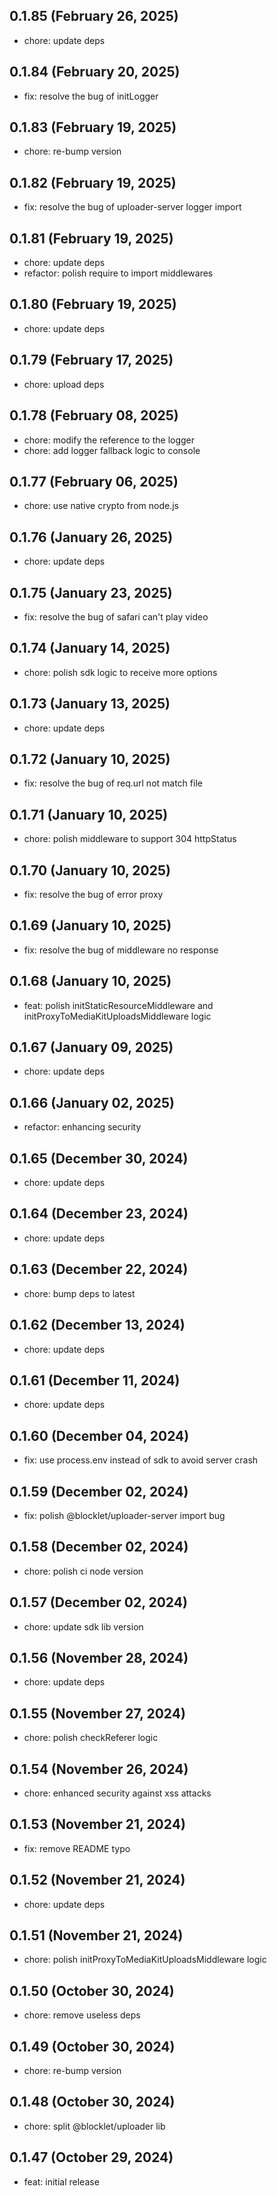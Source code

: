 ## 0.1.85 (February 26, 2025)

- chore: update deps

## 0.1.84 (February 20, 2025)

- fix: resolve the bug of initLogger

## 0.1.83 (February 19, 2025)

- chore: re-bump version

## 0.1.82 (February 19, 2025)

- fix: resolve the bug of uploader-server logger import

## 0.1.81 (February 19, 2025)

- chore: update deps
- refactor: polish require to import middlewares

## 0.1.80 (February 19, 2025)

- chore: update deps

## 0.1.79 (February 17, 2025)

- chore: upload deps

## 0.1.78 (February 08, 2025)

- chore: modify the reference to the logger
- chore: add logger fallback logic to console

## 0.1.77 (February 06, 2025)

- chore: use native crypto from node.js

## 0.1.76 (January 26, 2025)

- chore: update deps

## 0.1.75 (January 23, 2025)

- fix: resolve the bug of safari can't play video

## 0.1.74 (January 14, 2025)

- chore: polish sdk logic to receive more options

## 0.1.73 (January 13, 2025)

- chore: update deps

## 0.1.72 (January 10, 2025)

- fix: resolve the bug of req.url not match file

## 0.1.71 (January 10, 2025)

- chore: polish middleware to support 304 httpStatus

## 0.1.70 (January 10, 2025)

- fix: resolve the bug of error proxy

## 0.1.69 (January 10, 2025)

- fix: resolve the bug of middleware no response

## 0.1.68 (January 10, 2025)

- feat: polish initStaticResourceMiddleware and initProxyToMediaKitUploadsMiddleware logic

## 0.1.67 (January 09, 2025)

- chore: update deps

## 0.1.66 (January 02, 2025)

- refactor: enhancing security

## 0.1.65 (December 30, 2024)

- chore: update deps

## 0.1.64 (December 23, 2024)

- chore: update deps

## 0.1.63 (December 22, 2024)

- chore: bump deps to latest

## 0.1.62 (December 13, 2024)

- chore: update deps

## 0.1.61 (December 11, 2024)

- chore: update deps

## 0.1.60 (December 04, 2024)

- fix: use process.env instead of sdk to avoid server crash

## 0.1.59 (December 02, 2024)

- fix: polish @blocklet/uploader-server import bug

## 0.1.58 (December 02, 2024)

- chore: polish ci node version

## 0.1.57 (December 02, 2024)

- chore: update sdk lib version

## 0.1.56 (November 28, 2024)

- chore: update deps

## 0.1.55 (November 27, 2024)

- chore: polish checkReferer logic

## 0.1.54 (November 26, 2024)

- chore: enhanced security against xss attacks

## 0.1.53 (November 21, 2024)

- fix: remove README typo

## 0.1.52 (November 21, 2024)

- chore: update deps

## 0.1.51 (November 21, 2024)

- chore: polish initProxyToMediaKitUploadsMiddleware logic

## 0.1.50 (October 30, 2024)

- chore: remove useless deps

## 0.1.49 (October 30, 2024)

- chore: re-bump version

## 0.1.48 (October 30, 2024)

- chore: split @blocklet/uploader lib

## 0.1.47 (October 29, 2024)

- feat: initial release
